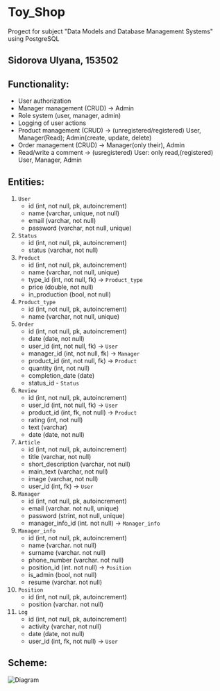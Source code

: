 # Toy_Shop
Progect for subject "Data Models and Database Management Systems"
using PostgreSQL
## Sidorova Ulyana, 153502

## Functionality:
* User authorization
* Manager management (CRUD) -> Admin
* Role system (user, manager, admin)
* Logging of user actions
* Product management (CRUD) -> (unregistered/registered) User, Manager(Read); Admin(create, update, delete)
* Order management (CRUD) -> Manager(only their), Admin
* Read/write a comment -> (usregistered) User: only read,(registered) User, Manager, Admin
## Entities:
1. `User`
   - id (int, not null, pk, autoincrement)
   - name (varchar, unique, not null)
   - email (varchar, not null)
   - password (varchar, not null, unique)
2. `Status`
   - id (int, not null, pk, autoincrement)
   - status (varchar, not null)
3. `Product`
    - id (int, not null, pk, autoincrement)
    - name (varchar, not null, unique)
    - type_id (int, not null, fk) -> `Product_type`
    - price (double, not null)
    - in_production (bool, not null)
4.  `Product_type`
    - id (int, not null, pk, autoincrement)
    - name (varchar, not null, unique)
5.  `Order`
    - id (int, not null, pk, autoincrement)
    - date (date, not null)
    - user_id (int, not null, fk) -> `User`
    - manager_id (int, not null, fk) -> `Manager`
    - product_id (int, not null, fk) -> `Product`
    - quantity (int, not null)
    - completion_date (date)
    - status_id - `Status`
6.  `Review`
    - id (int, not null, pk, autoincrement)
    - user_id (int, not null, fk) -> `User`
    - product_id (int, fk, not null) -> `Product`
    - rating (int, not null)
    - text (varchar)
    - date (date, not null)
7. `Article`
    - id (int, not null, pk, autoincrement)
    - title (varchar, not null)
    - short_description  (varchar, not null)
    - main_text  (varchar, not null)
    - image  (varchar, not null)
    - user_id (int, fk) -> `User`
8. `Manager`
   - id (int, not null, pk, autoincrement)
   - email (varchar. not null, unique)
   - password (strint, not null, unique)
   - manager_info_id  (int. not null) -> `Manager_info`
9. `Manager_info`
    - id (int, not null, pk, autoincrement)
    - name (varchar. not null)
    - surname  (varchar. not null)
    - phone_number (varchar. not null)
    - position_id (int. not null) -> `Position`
    - is_admin (bool, not null)
    - resume (varchar. not null)
10. `Position`
    - id (int, not null, pk, autoincrement)
    - position (varchar. not null)
11. `Log`
    - id (int, not null, pk, autoincrement)
    - activity (varchar, not null)
    - date (date, not null)
    - user_id (int, fk, not null) -> `User`


## Scheme:
![Diagram](https://github.com/Uli-art/Toy_Shop/assets/78424200/b631a8af-8242-4b4e-85d5-8c5ce359e59d)

